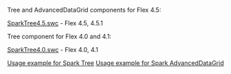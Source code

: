Tree and AdvancedDataGrid components for Flex 4.5:

[SparkTree4.5.swc](https://github.com/downloads/kachurovskiy/Spark-Tree/SparkTree4.5.swc) - Flex 4.5, 4.5.1

Tree component for Flex 4.0 and 4.1:

[SparkTree4.0.swc](https://github.com/downloads/kachurovskiy/Spark-Tree/SparkTree4.0.swc) - Flex 4.0, 4.1

[Usage example for Spark Tree](http://kachurovskiy.com/2010/spark-tree/)
[Usage example for Spark AdvancedDataGrid](http://kachurovskiy.com/2011/spark-advanceddatagrid/)